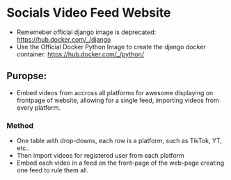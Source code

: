 # Socials Video Feed Website

- Rememeber official django image is deprecated: https://hub.docker.com/_/django
- Use the Official Docker Python Image to create the django docker container: https://hub.docker.com/_/python/

## Puropse:
- Embed videos from accross all platforms for awesome displaying on frontpage of website, allowing for a single feed, importing videos from every platform.

### Method
- One table with drop-downs, each row is a platform, such as TikTok, YT, etc..
- Then import videos for registered user from each platform
- Embed each video in a feed on the front-page of the web-page creating one feed to rule them all.



